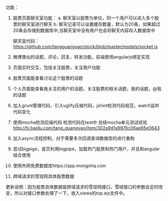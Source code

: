功能：

1. 股票页面聊天室功能：
a. 聊天室以股票为单位，同一个用户可以进入多个股票的聊天室进行聊天 
b. 聊天记录可以设置缓存数量，默认为20条，如果超过20条会存储到数据库中,当聊天室中没有用户也会将聊天内容存入数据库中

   聊天室代码：
   https://github.com/tangguangyao/stock/blob/master/models/socket.js


2. 微博类似的话题，评论，回复，转发功能，前端使用angularjs绑定实现

3. 页面实时交互，包括关注股票，关注用户功能

4. 股票页面能查看讨论这个股票的话题

5. 个人页面能查看我关注的用户的话题，关注股票的相关话题，我的话题，@我的话题

6. 加入grunt管理代码，引入uglify压缩代码，jshint检测代码规范，watch监听代码变化

7. 使用mocha检测后端代码
   检测代码在test中
   总结mocha单元测试经验
   http://hi.baidu.com/tang_guangyao/item/302a9d1a9976c06ae65e0643

8. 加入async流程控制，对于需要多次回调查询数据库的进行重构

9. 尝试bigpige，首页利用bigpipe，加载热门股票和热门用户，并且和angular结合使用

10. 使用外网免费数据库https://app.mongohq.com

11. 跨域请求的雪球网具体股票数据



更新说明：因为股票具体数据是跨域请求的雪球网接口，雪球接口的参数会定时改变，所以对接口参数处理了一下，放入views的top.ejs文件中。